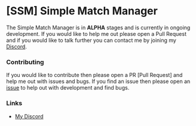 # [SSM] Simple Match Manager

The Simple Match Manager is in **ALPHA** stages and is currently in ongoing development. If you would like to help me out please open a Pull Request and if you would like to talk further you can contact me by joining my [Discord](http://bit.ly/mancavediscord). 

### Contributing
If you would like to contribute then please open a PR [Pull Request] and help me out with issues and bugs. If you find an issue then please open an [issue](https://github.com/shadowolfyt/SimpleMatchManager/issues/new) to help out with development and find bugs.


### Links
- [My Discord](http://bit.ly/mancavediscord)
